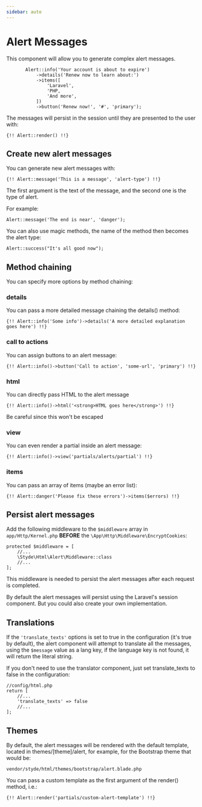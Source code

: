 ```yaml
---
sidebar: auto
---
```

# Alert Messages

This component will allow you to generate complex alert messages.

 ```
        Alert::info('Your account is about to expire')
            ->details('Renew now to learn about:')
            ->items([
                'Laravel',
                'PHP,
                'And more',
            ])
            ->button('Renew now!', '#', 'primary');
```

The messages will persist in the session until they are presented to the user with:

`{!! Alert::render() !!}`

## Create new alert messages

You can generate new alert messages with:

`{!! Alert::message('This is a message', 'alert-type') !!}`

The first argument is the text of the message, and the second one is the type of alert.

For example:

```
Alert::message('The end is near', 'danger');
```

You can also use magic methods, the name of the method then becomes the alert type:

```
Alert::success("It's all good now");
```

## Method chaining

You can specify more options by method chaining:

### details

You can pass a more detailed message chaining the details() method:

`{!! Alert::info('Some info')->details('A more detailed explanation goes here') !!}`

### call to actions

You can assign buttons to an alert message:

`{!! Alert::info()->button('Call to action', 'some-url', 'primary') !!}`

### html

You can directly pass HTML to the alert message

`{!! Alert::info()->html('<strong>HTML goes here</strong>') !!}`

Be careful since this won't be escaped

### view

You can even render a partial inside an alert message:

`{!! Alert::info()->view('partials/alerts/partial') !!}`

### items

You can pass an array of items (maybe an error list):

`{!! Alert::danger('Please fix these errors')->items($errors) !!}`

## Persist alert messages

Add the following middleware to the `$middleware` array in `app/Http/Kernel.php` **BEFORE** the `\App\Http\Middleware\EncryptCookies`: 

```
protected $middleware = [
    //...
    \Styde\Html\Alert\Middleware::class
    //...
];
```

This middleware is needed to persist the alert messages after each request is completed.

By default the alert messages will persist using the Laravel's session component. But you could also create your own implementation.

## Translations

If the `'translate_texts'` options is set to true in the configuration (it's true by default), the alert component will attempt to translate all the messages, using the `$message` value as a lang key, if the language key is not found, it will return the literal string.
 
If you don't need to use the translator component, just set translate_texts to false in the configuration:

```
//config/html.php
return [
    //...
    'translate_texts' => false
    //...
];
```

## Themes

By default, the alert messages will be rendered with the default template, located in themes/[theme]/alert, for example, for the Bootstrap theme that would be:

`vendor/styde/html/themes/bootstrap/alert.blade.php`

You can pass a custom template as the first argument of the render() method, i.e.:

`{!! Alert::render('partials/custom-alert-template') !!}`